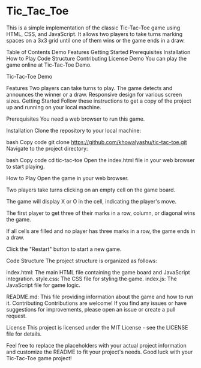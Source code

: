 # Tic_Tac_Toe
This is a simple implementation of the classic Tic-Tac-Toe game using HTML, CSS, and JavaScript. It allows two players to take turns marking spaces on a 3x3 grid until one of them wins or the game ends in a draw.

Table of Contents
Demo
Features
Getting Started
Prerequisites
Installation
How to Play
Code Structure
Contributing
License
Demo
You can play the game online at Tic-Tac-Toe Demo.

Tic-Tac-Toe Demo

Features
Two players can take turns to play.
The game detects and announces the winner or a draw.
Responsive design for various screen sizes.
Getting Started
Follow these instructions to get a copy of the project up and running on your local machine.

Prerequisites
You need a web browser to run this game.

Installation
Clone the repository to your local machine:

bash
Copy code
git clone https://github.com/khowalyashu/tic-tac-toe.git
Navigate to the project directory:

bash
Copy code
cd tic-tac-toe
Open the index.html file in your web browser to start playing.

How to Play
Open the game in your web browser.

Two players take turns clicking on an empty cell on the game board.

The game will display X or O in the cell, indicating the player's move.

The first player to get three of their marks in a row, column, or diagonal wins the game.

If all cells are filled and no player has three marks in a row, the game ends in a draw.

Click the "Restart" button to start a new game.

Code Structure
The project structure is organized as follows:

index.html: The main HTML file containing the game board and JavaScript integration.
style.css: The CSS file for styling the game.
index.js: The JavaScript file for game logic.

README.md: This file providing information about the game and how to run it.
Contributing
Contributions are welcome! If you find any issues or have suggestions for improvements, please open an issue or create a pull request.

License
This project is licensed under the MIT License - see the LICENSE file for details.

Feel free to replace the placeholders with your actual project information and customize the README to fit your project's needs. Good luck with your Tic-Tac-Toe game project!
